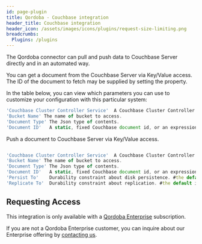 ```yaml
---
id: page-plugin
title: Qordoba - Couchbase integration
header_title: Couchbase integration
header_icon: /assets/images/icons/plugins/request-size-limiting.png
breadcrumbs:
  Plugins: /plugins
---
```


The Qordoba connector can pull and push data to Couchbase Server directly and in an automated way.

You can get a document from the Couchbase Server via Key/Value access. The ID of the document to fetch may be supplied by setting the *<Document Id>* property.

In the table below, you can view which parameters you can use to customize your configuration with this particular system:


```javascript
'Couchbase Cluster Controller Service'	A Couchbase Cluster Controller Service which manages connections to a Couchbase cluster.
'Bucket Name' The name of bucket to access.
'Document Type'	The Json type of contents.
'Document ID'	A static, fixed Couchbase document id, or an expression to construct the Couchbase document id.

```



Push a document to Couchbase Server via Key/Value access.


```javascript

'Couchbase Cluster Controller Service'	A Couchbase Cluster Controller Service which manages connections to a Couchbase cluster.
'Bucket Name' The name of bucket to access.
'Document Type'	The Json type of contents.
'Document ID'	A static, fixed Couchbase document id, or an expression to construct the Couchbase document id.
'Persist To'	Durability constraint about disk persistence. #the default is NONE
'Replicate To'	Durability constraint about replication. #the default is NONE

```

## Requesting Access

This integration is only available with a [Qordoba Enterprise](http://go.qordoba.com/WF-Request-A-Demo__LP-DevDocs-Header.html) subscription.

If you are not a Qordoba Enterprise customer, you can inquire about our
Enterprise offering by [contacting us](http://go.qordoba.com/WF-Request-A-Demo__LP-DevDocs-Header.html).
